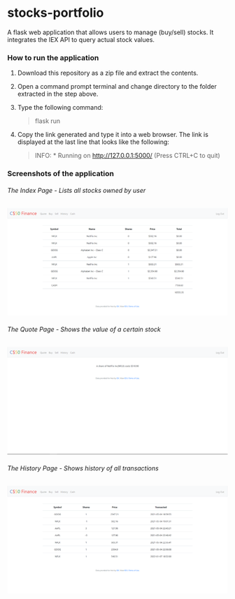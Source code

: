 # stocks-portfolio
A flask web application that allows users to manage (buy/sell) stocks. It integrates the IEX API to query actual stock values. 

### How to run the application
1. Download this repository as a zip file and extract the contents.
2. Open a command prompt terminal and change directory to the folder extracted in the step above. 
3. Type the following command:

    > flask run
4. Copy the link generated and type it into a web browser. The link is displayed at the last line that looks like the following:

    > INFO:  * Running on http://127.0.0.1:5000/ (Press CTRL+C to quit)

### Screenshots of the application
###### The Index Page - Lists all stocks owned by user
![Index Page Display Error](/readme_imgs/index.png)
###### The Quote Page - Shows the value of a certain stock
![Quote Page Display Error](/readme_imgs/quote.png)
###### The History Page - Shows history of all transactions
![History Page Display Error](/readme_imgs/history.png)
